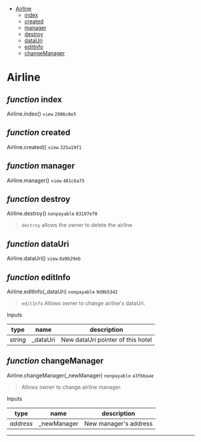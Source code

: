 * [Airline](#airline)
  * [index](#function-index)
  * [created](#function-created)
  * [manager](#function-manager)
  * [destroy](#function-destroy)
  * [dataUri](#function-datauri)
  * [editInfo](#function-editinfo)
  * [changeManager](#function-changemanager)

# Airline


## *function* index

Airline.index() `view` `2986c0e5`





## *function* created

Airline.created() `view` `325a19f1`





## *function* manager

Airline.manager() `view` `481c6a75`





## *function* destroy

Airline.destroy() `nonpayable` `83197ef0`

> `destroy` allows the owner to delete the airline




## *function* dataUri

Airline.dataUri() `view` `8a9b29eb`





## *function* editInfo

Airline.editInfo(_dataUri) `nonpayable` `9d9b5342`

> `editInfo` Allows owner to change airline's dataUri.

Inputs

| **type** | **name** | **description** |
|-|-|-|
| *string* | _dataUri | New dataUri pointer of this hotel |


## *function* changeManager

Airline.changeManager(_newManager) `nonpayable` `a3fbbaae`

> Allows owner to change airline manager.

Inputs

| **type** | **name** | **description** |
|-|-|-|
| *address* | _newManager | New manager's address |



---